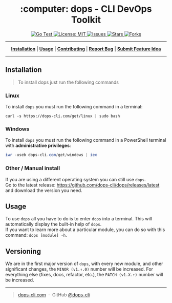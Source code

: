 <!--suppress HtmlDeprecatedAttribute -->
<h1 align="center"> :computer: dops - CLI DevOps Toolkit </h1>

<p align="center">

<a href="https://github.com/dops-cli/dops/actions?query=workflow%3A%22Go+Test%22">
<img src="https://github.com/dops-cli/dops/workflows/Go%20Test/badge.svg" alt="Go Test">
</a>

<a href="https://opensource.org/licenses/MIT">
<img src="https://img.shields.io/badge/License-MIT-yellow.svg" alt="License: MIT">
</a>

<a href="https://github.com/dops-cli/dops/issues">
<img src="https://img.shields.io/github/issues/dops-cli/dops.svg" alt="Issues">
</a>

<a href="https://github.com/dops-cli/dops/stargazers">
<img src="https://img.shields.io/github/stars/dops-cli/dops.svg" alt="Stars">
</a>

<a href="https://github.com/dops-cli/dops/fork">
<img src="https://img.shields.io/github/forks/dops-cli/dops.svg" alt="Forks">
</a>

</p>

----

<p align="center">
<strong><a href="https://github.com/dops-cli/dops#installation">Installation</a></strong>
|
<strong><a href="https://github.com/dops-cli/dops#usage">Usage</a></strong>
|
<strong><a href="https://github.com/dops-cli/dops/blob/master/CONTRIBUTING.md">Contributing</a></strong>
|
<strong><a href="https://github.com/dops-cli/dops/issues/new?assignees=MarvinJWendt&labels=bug&template=report-a-bug.md&title=">Report Bug</a></strong>
|
<strong><a href="https://github.com/dops-cli/dops/issues/new?assignees=MarvinJWendt&labels=enhancement&template=request-a-feature.md&title=">Submit Feature Idea</a></strong>
</p>

----

## Installation

> To install dops just run the following commands

### Linux

To install `dops` you must run the following command in a terminal:

```console
curl -s https://dops-cli.com/get/linux | sudo bash
```

### Windows

To install `dops` you must run the following command in a PowerShell terminal with **administrative privileges**:

```powershell
iwr -useb dops-cli.com/get/windows | iex
```

### Other / Manual install

If you are using a different operating system you can still use `dops`.  
Go to the latest release: https://github.com/dops-cli/dops/releases/latest and download the version you need.

## Usage

To use `dops` all you have to do is to enter `dops` into a terminal. This will automatically display the built-in help of `dops`.  
If you want to learn more about a particular module, you can do so with this command: `dops [module] -h`.

## Versioning

We are in the first major version of `dops`, with every new module, and other significant changes, the `MINOR (v1.↑.0)` number will be increased. For everything else (fixes, docs, refactor, etc.), the `PATCH (v1.X.↑)` number will be increased.

---

> [dops-cli.com](https://dops-cli.com) &nbsp;&middot;&nbsp;
> GitHub [@dops-cli](https://github.com/dops-cli)
